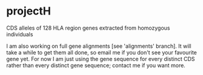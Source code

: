 # projectH
CDS alleles of 128 HLA region genes extracted from homozygous individuals

I am also working on full gene alignments [see 'alignments' branch]. It will take a while to get them all done, so email me if you don't see your favourite gene yet. For now I am just using the gene sequence for every distinct CDS rather than every distinct gene sequence; contact me if you want more.
